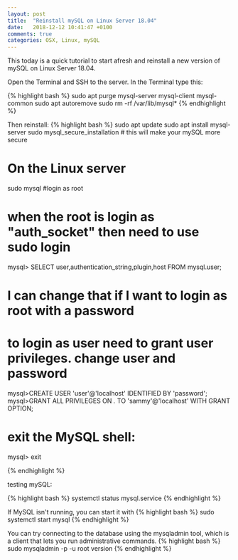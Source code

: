 ```yaml
---
layout: post
title:  "Reinstall mySQL on Linux Server 18.04"
date:   2018-12-12 10:41:47 +0100
comments: true
categories: OSX, Linux, mySQL
---
```

<div class="message">
This today is a quick tutorial to start afresh and reinstall a new version of mySQL on Linux Server 18.04.
</div>

<!--excerpt.start-->
<!-- ![screenshot1](/assets/img/ubuntu/Screenshot1.png){:class="img-responsive"} -->

Open the Terminal and SSH to the server. In the Terminal type this:
<!--excerpt.end-->
{% highlight bash %}
sudo apt purge mysql-server mysql-client mysql-common
sudo apt autoremove
sudo rm -rf /var/lib/mysql*
{% endhighlight %}



Then reinstall:
{% highlight bash %}
sudo apt update
sudo apt install mysql-server
sudo mysql_secure_installation  # this will make your mySQL more secure

# On the Linux server 
sudo mysql  #login as root
# when the root is login as "auth_socket" then need to use sudo login
mysql> SELECT user,authentication_string,plugin,host FROM mysql.user;

# I can change that if I want to login as root with a password
# to login as user need to grant user privileges. change user and password
mysql>CREATE USER 'user'@'localhost' IDENTIFIED BY 'password';
mysql>GRANT ALL PRIVILEGES ON *.* TO 'sammy'@'localhost' WITH GRANT OPTION;
# exit the MySQL shell:
mysql> exit

{% endhighlight %}

testing mySQL:

{% highlight bash %}
systemctl status mysql.service
{% endhighlight %}

If MySQL isn't running, you can start it with 
{% highlight bash %}
sudo systemctl start mysql
{% endhighlight %}

You can try connecting to the database using the mysqladmin tool, which is a client that lets you run administrative commands.
{% highlight bash %}
sudo mysqladmin -p -u root version
{% endhighlight %}

